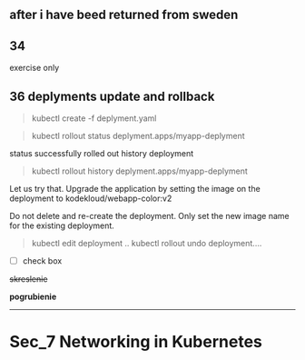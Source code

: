 ## after i have beed returned from sweden 

## 34
exercise only

## 36 deplyments update and rollback

> kubectl create -f deplyment.yaml

> kubectl rollout status deplyment.apps/myapp-deplyment 

status successfully rolled out 
history deployment 
> kubectl rollout history deplyment.apps/myapp-deplyment 


Let us try that. Upgrade the application by setting the image on the deployment to kodekloud/webapp-color:v2

Do not delete and re-create the deployment. Only set the new image name for the existing deployment.

>  kubectl edit deployment ..
> kubectl rollout undo deployment....


- [ ] check box 

~~skreslenie~~

**pogrubienie**

---
# Sec_7 Networking in Kubernetes 

